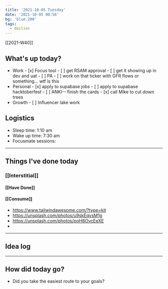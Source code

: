 ```yaml
---
title: '2021-10-05 Tuesday'
date: '2021-10-05 00:56'
bg: 'blue.200'
tags:
  - dailies
---
```


[[2021-W40]]

## What's up today?

- Work - [x] Focus tool - [ ] get RSAM approval - [ ] get it showing up in dev and uat - [ ] PA - [ ] work on that ticker with GFR flows or something... wtf is this
- Personal - [x] apply to supabase jobs - [ ] apply to supabase hacktoberfest - [ ] ANKI-- finish the cards - [x] call Mike to cut down trees
- Growth - [ ] Influencer lake work

## Logistics

- Sleep time: 1:10 am
- Wake up time: 7:30 am
- Focusmate sessions:

---

## Things I've done today

### [[Interstitial]]

#### [[Have Done]]

#### [[Consume]]

- https://www.tailwindawesome.com/?type=kit
- https://unsplash.com/photos/u9skEqysM1g
- https://unsplash.com/photos/poH6OvcEeXE
-

---

## Idea log

---

## How did today go?

- Did you take the easiest route to your goals?
